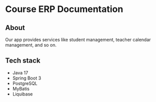 # Course ERP Documentation
## About
Our app provides services like student management, teacher calendar management, and so on.

## Tech stack
* Java 17
* Spring Boot 3
* PostgreSQL
* MyBatis
* Liquibase
